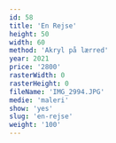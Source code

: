 ```yaml
---
id: 58
title: 'En Rejse'
height: 50
width: 60
method: 'Akryl på lærred'
year: 2021
price: '2800'
rasterWidth: 0
rasterHeight: 0
fileName: 'IMG_2994.JPG'
medie: 'maleri'
show: 'yes'
slug: 'en-rejse'
weight: '100'
---
```

